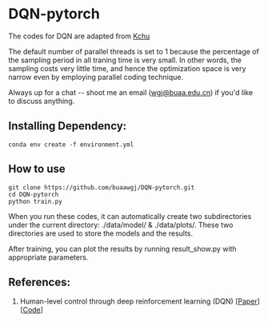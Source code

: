 # DQN-pytorch

The codes for DQN are adapted from [Kchu](<https://github.com/Kchu/DeepRL_PyTorch>) 

The default number of parallel threads is set to 1 because the percentage of the sampling period in all traning time is very small. In other words, the sampling costs very little time, and hence the optimization space is very narrow even by employing parallel coding technique.

Always up for a chat -- shoot me an email (wgj@buaa.edu.cn) if you'd like to discuss anything.

## Installing Dependency: 

```
conda env create -f environment.yml
```

## How to use

```
git clone https://github.com/buaawgj/DQN-pytorch.git
cd DQN-pytorch
python train.py
```

When you run these codes, it can automatically create two subdirectories under the current directory: ./data/model/ & ./data/plots/. These two directories are used to store the models and the results.

After training, you can plot the results by running result_show.py with appropriate parameters.

## References:

1. Human-level control through deep reinforcement learning (DQN)   [[Paper](https://www.nature.com/articles/nature14236)]   [[Code](https://github.com/buaawgj/DQN-pytorch/dqn.py)]
